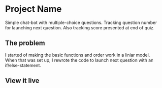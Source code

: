 # Project Name

Simple chat-bot with multiple-choice questions. Tracking question number for launching next question. Also tracking score presented at end of quiz.

## The problem
I started of making the basic functions and order work in a liniar model. When that was set up, I rewrote the code to launch next question with an if/else-statement.

## View it live

